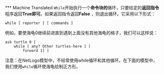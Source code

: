 ﻿*** Machine Translated
`While`开始执行一个**命令块的**循环，只要给定的**返回指令**程序返回**True即可**。如果返回指令返回**False** ，则退出循环。它采用以下形式：

`while [ reporter ] [ commands ]`

例如，要使海龟0继续前进直到遇到上面没有其他海龟的格子，我们可以这样说： 

```
ask turtle 0 [ 
    while [ any? Other turtles-here ] [ 
    	forward 1] ]
```


注意：在NetLogo模型中，不经常使用while循环和其他循环。在下面的模型中，我们使用`while`循环使海龟绘制正方形。